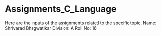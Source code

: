 # Assignments_C_Language
Here are the inputs of the assignments related to the specific topic. Name: Shrivarad Bhagwatikar Division: A Roll No: 16
